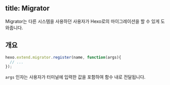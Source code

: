 title: Migrator
---
Migrator는 다른 시스템을 사용하던 사용자가 Hexo로의 마이그레이션을 할 수 있게 도와줍니다.

## 개요

``` js
hexo.extend.migrator.register(name, function(args){
  // ...
});
```

`args` 인자는 사용자가 터미널에 입력한 값을 포함하여 함수 내로 전달됩니다.
